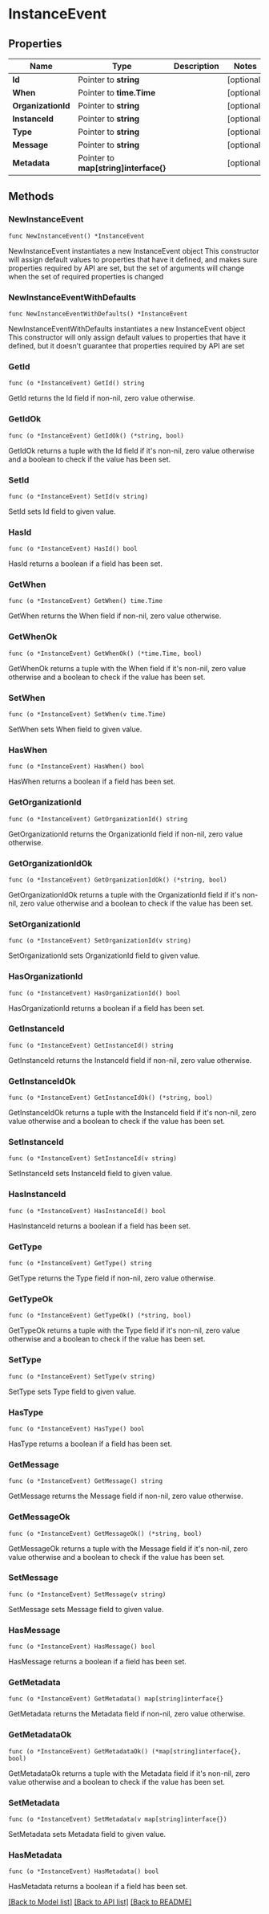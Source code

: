 # InstanceEvent

## Properties

Name | Type | Description | Notes
------------ | ------------- | ------------- | -------------
**Id** | Pointer to **string** |  | [optional] 
**When** | Pointer to **time.Time** |  | [optional] 
**OrganizationId** | Pointer to **string** |  | [optional] 
**InstanceId** | Pointer to **string** |  | [optional] 
**Type** | Pointer to **string** |  | [optional] 
**Message** | Pointer to **string** |  | [optional] 
**Metadata** | Pointer to **map[string]interface{}** |  | [optional] 

## Methods

### NewInstanceEvent

`func NewInstanceEvent() *InstanceEvent`

NewInstanceEvent instantiates a new InstanceEvent object
This constructor will assign default values to properties that have it defined,
and makes sure properties required by API are set, but the set of arguments
will change when the set of required properties is changed

### NewInstanceEventWithDefaults

`func NewInstanceEventWithDefaults() *InstanceEvent`

NewInstanceEventWithDefaults instantiates a new InstanceEvent object
This constructor will only assign default values to properties that have it defined,
but it doesn't guarantee that properties required by API are set

### GetId

`func (o *InstanceEvent) GetId() string`

GetId returns the Id field if non-nil, zero value otherwise.

### GetIdOk

`func (o *InstanceEvent) GetIdOk() (*string, bool)`

GetIdOk returns a tuple with the Id field if it's non-nil, zero value otherwise
and a boolean to check if the value has been set.

### SetId

`func (o *InstanceEvent) SetId(v string)`

SetId sets Id field to given value.

### HasId

`func (o *InstanceEvent) HasId() bool`

HasId returns a boolean if a field has been set.

### GetWhen

`func (o *InstanceEvent) GetWhen() time.Time`

GetWhen returns the When field if non-nil, zero value otherwise.

### GetWhenOk

`func (o *InstanceEvent) GetWhenOk() (*time.Time, bool)`

GetWhenOk returns a tuple with the When field if it's non-nil, zero value otherwise
and a boolean to check if the value has been set.

### SetWhen

`func (o *InstanceEvent) SetWhen(v time.Time)`

SetWhen sets When field to given value.

### HasWhen

`func (o *InstanceEvent) HasWhen() bool`

HasWhen returns a boolean if a field has been set.

### GetOrganizationId

`func (o *InstanceEvent) GetOrganizationId() string`

GetOrganizationId returns the OrganizationId field if non-nil, zero value otherwise.

### GetOrganizationIdOk

`func (o *InstanceEvent) GetOrganizationIdOk() (*string, bool)`

GetOrganizationIdOk returns a tuple with the OrganizationId field if it's non-nil, zero value otherwise
and a boolean to check if the value has been set.

### SetOrganizationId

`func (o *InstanceEvent) SetOrganizationId(v string)`

SetOrganizationId sets OrganizationId field to given value.

### HasOrganizationId

`func (o *InstanceEvent) HasOrganizationId() bool`

HasOrganizationId returns a boolean if a field has been set.

### GetInstanceId

`func (o *InstanceEvent) GetInstanceId() string`

GetInstanceId returns the InstanceId field if non-nil, zero value otherwise.

### GetInstanceIdOk

`func (o *InstanceEvent) GetInstanceIdOk() (*string, bool)`

GetInstanceIdOk returns a tuple with the InstanceId field if it's non-nil, zero value otherwise
and a boolean to check if the value has been set.

### SetInstanceId

`func (o *InstanceEvent) SetInstanceId(v string)`

SetInstanceId sets InstanceId field to given value.

### HasInstanceId

`func (o *InstanceEvent) HasInstanceId() bool`

HasInstanceId returns a boolean if a field has been set.

### GetType

`func (o *InstanceEvent) GetType() string`

GetType returns the Type field if non-nil, zero value otherwise.

### GetTypeOk

`func (o *InstanceEvent) GetTypeOk() (*string, bool)`

GetTypeOk returns a tuple with the Type field if it's non-nil, zero value otherwise
and a boolean to check if the value has been set.

### SetType

`func (o *InstanceEvent) SetType(v string)`

SetType sets Type field to given value.

### HasType

`func (o *InstanceEvent) HasType() bool`

HasType returns a boolean if a field has been set.

### GetMessage

`func (o *InstanceEvent) GetMessage() string`

GetMessage returns the Message field if non-nil, zero value otherwise.

### GetMessageOk

`func (o *InstanceEvent) GetMessageOk() (*string, bool)`

GetMessageOk returns a tuple with the Message field if it's non-nil, zero value otherwise
and a boolean to check if the value has been set.

### SetMessage

`func (o *InstanceEvent) SetMessage(v string)`

SetMessage sets Message field to given value.

### HasMessage

`func (o *InstanceEvent) HasMessage() bool`

HasMessage returns a boolean if a field has been set.

### GetMetadata

`func (o *InstanceEvent) GetMetadata() map[string]interface{}`

GetMetadata returns the Metadata field if non-nil, zero value otherwise.

### GetMetadataOk

`func (o *InstanceEvent) GetMetadataOk() (*map[string]interface{}, bool)`

GetMetadataOk returns a tuple with the Metadata field if it's non-nil, zero value otherwise
and a boolean to check if the value has been set.

### SetMetadata

`func (o *InstanceEvent) SetMetadata(v map[string]interface{})`

SetMetadata sets Metadata field to given value.

### HasMetadata

`func (o *InstanceEvent) HasMetadata() bool`

HasMetadata returns a boolean if a field has been set.


[[Back to Model list]](../README.md#documentation-for-models) [[Back to API list]](../README.md#documentation-for-api-endpoints) [[Back to README]](../README.md)


